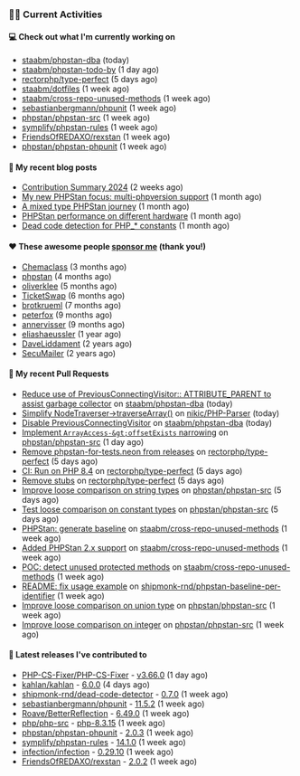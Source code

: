 ### 👨‍💻 Current Activities


#### 💻 Check out what I'm currently working on

- [staabm/phpstan-dba](https://github.com/staabm/phpstan-dba) (today)
- [staabm/phpstan-todo-by](https://github.com/staabm/phpstan-todo-by) (1 day ago)
- [rectorphp/type-perfect](https://github.com/rectorphp/type-perfect) (5 days ago)
- [staabm/dotfiles](https://github.com/staabm/dotfiles) (1 week ago)
- [staabm/cross-repo-unused-methods](https://github.com/staabm/cross-repo-unused-methods) (1 week ago)
- [sebastianbergmann/phpunit](https://github.com/sebastianbergmann/phpunit) (1 week ago)
- [phpstan/phpstan-src](https://github.com/phpstan/phpstan-src) (1 week ago)
- [symplify/phpstan-rules](https://github.com/symplify/phpstan-rules) (1 week ago)
- [FriendsOfREDAXO/rexstan](https://github.com/FriendsOfREDAXO/rexstan) (1 week ago)
- [phpstan/phpstan-phpunit](https://github.com/phpstan/phpstan-phpunit) (1 week ago)


#### 📜 My recent blog posts

- [Contribution Summary 2024](https://staabm.github.io/2024/12/11/contribution-summary-2024.html) (2 weeks ago)
- [My new PHPStan focus: multi-phpversion support](https://staabm.github.io/2024/11/28/phpstan-php-version-in-scope.html) (1 month ago)
- [A mixed type PHPStan journey](https://staabm.github.io/2024/11/26/phpstan-mixed-types.html) (1 month ago)
- [PHPStan performance on different hardware](https://staabm.github.io/2024/11/17/phpstan-performance-on-different-hardware.html) (1 month ago)
- [Dead code detection for PHP_* constants](https://staabm.github.io/2024/11/14/phpstan-php-version-narrowing.html) (1 month ago)


#### ❤️ These awesome people [sponsor me](https://github.com/sponsors/staabm) (thank you!)

- [Chemaclass](https://github.com/Chemaclass) (3 months ago)
- [phpstan](https://github.com/phpstan) (4 months ago)
- [oliverklee](https://github.com/oliverklee) (5 months ago)
- [TicketSwap](https://github.com/TicketSwap) (6 months ago)
- [brotkrueml](https://github.com/brotkrueml) (7 months ago)
- [peterfox](https://github.com/peterfox) (9 months ago)
- [annervisser](https://github.com/annervisser) (9 months ago)
- [eliashaeussler](https://github.com/eliashaeussler) (1 year ago)
- [DaveLiddament](https://github.com/DaveLiddament) (2 years ago)
- [SecuMailer](https://github.com/SecuMailer) (2 years ago)


#### 🔨 My recent Pull Requests

- [Reduce use of PreviousConnectingVisitor:: ATTRIBUTE_PARENT to assist garbage collector](https://github.com/staabm/phpstan-dba/pull/729) on [staabm/phpstan-dba](https://github.com/staabm/phpstan-dba) (today)
- [Simplify NodeTraverser-&gt;traverseArray()](https://github.com/nikic/PHP-Parser/pull/1056) on [nikic/PHP-Parser](https://github.com/nikic/PHP-Parser) (today)
- [Disable PreviousConnectingVisitor](https://github.com/staabm/phpstan-dba/pull/728) on [staabm/phpstan-dba](https://github.com/staabm/phpstan-dba) (today)
- [Implement `ArrayAccess-&gt;offsetExists` narrowing](https://github.com/phpstan/phpstan-src/pull/3760) on [phpstan/phpstan-src](https://github.com/phpstan/phpstan-src) (1 day ago)
- [Remove phpstan-for-tests.neon from releases](https://github.com/rectorphp/type-perfect/pull/53) on [rectorphp/type-perfect](https://github.com/rectorphp/type-perfect) (5 days ago)
- [CI: Run on PHP 8.4](https://github.com/rectorphp/type-perfect/pull/52) on [rectorphp/type-perfect](https://github.com/rectorphp/type-perfect) (5 days ago)
- [Remove stubs](https://github.com/rectorphp/type-perfect/pull/51) on [rectorphp/type-perfect](https://github.com/rectorphp/type-perfect) (5 days ago)
- [Improve loose comparison on string types](https://github.com/phpstan/phpstan-src/pull/3756) on [phpstan/phpstan-src](https://github.com/phpstan/phpstan-src) (5 days ago)
- [Test loose comparison on constant types](https://github.com/phpstan/phpstan-src/pull/3755) on [phpstan/phpstan-src](https://github.com/phpstan/phpstan-src) (5 days ago)
- [PHPStan: generate baseline](https://github.com/staabm/cross-repo-unused-methods/pull/5) on [staabm/cross-repo-unused-methods](https://github.com/staabm/cross-repo-unused-methods) (1 week ago)
- [Added PHPStan 2.x support](https://github.com/staabm/cross-repo-unused-methods/pull/4) on [staabm/cross-repo-unused-methods](https://github.com/staabm/cross-repo-unused-methods) (1 week ago)
- [POC: detect unused protected methods](https://github.com/staabm/cross-repo-unused-methods/pull/3) on [staabm/cross-repo-unused-methods](https://github.com/staabm/cross-repo-unused-methods) (1 week ago)
- [README: fix usage example](https://github.com/shipmonk-rnd/phpstan-baseline-per-identifier/pull/26) on [shipmonk-rnd/phpstan-baseline-per-identifier](https://github.com/shipmonk-rnd/phpstan-baseline-per-identifier) (1 week ago)
- [Improve loose comparison on union type](https://github.com/phpstan/phpstan-src/pull/3750) on [phpstan/phpstan-src](https://github.com/phpstan/phpstan-src) (1 week ago)
- [Improve loose comparison on integer](https://github.com/phpstan/phpstan-src/pull/3748) on [phpstan/phpstan-src](https://github.com/phpstan/phpstan-src) (1 week ago)


#### 🔭 Latest releases I've contributed to

- [PHP-CS-Fixer/PHP-CS-Fixer](https://github.com/PHP-CS-Fixer/PHP-CS-Fixer) - [v3.66.0](https://github.com/PHP-CS-Fixer/PHP-CS-Fixer/releases/tag/v3.66.0) (1 day ago)
- [kahlan/kahlan](https://github.com/kahlan/kahlan) - [6.0.0](https://github.com/kahlan/kahlan/releases/tag/6.0.0) (4 days ago)
- [shipmonk-rnd/dead-code-detector](https://github.com/shipmonk-rnd/dead-code-detector) - [0.7.0](https://github.com/shipmonk-rnd/dead-code-detector/releases/tag/0.7.0) (1 week ago)
- [sebastianbergmann/phpunit](https://github.com/sebastianbergmann/phpunit) - [11.5.2](https://github.com/sebastianbergmann/phpunit/releases/tag/11.5.2) (1 week ago)
- [Roave/BetterReflection](https://github.com/Roave/BetterReflection) - [6.49.0](https://github.com/Roave/BetterReflection/releases/tag/6.49.0) (1 week ago)
- [php/php-src](https://github.com/php/php-src) - [php-8.3.15](https://github.com/php/php-src/releases/tag/php-8.3.15) (1 week ago)
- [phpstan/phpstan-phpunit](https://github.com/phpstan/phpstan-phpunit) - [2.0.3](https://github.com/phpstan/phpstan-phpunit/releases/tag/2.0.3) (1 week ago)
- [symplify/phpstan-rules](https://github.com/symplify/phpstan-rules) - [14.1.0](https://github.com/symplify/phpstan-rules/releases/tag/14.1.0) (1 week ago)
- [infection/infection](https://github.com/infection/infection) - [0.29.10](https://github.com/infection/infection/releases/tag/0.29.10) (1 week ago)
- [FriendsOfREDAXO/rexstan](https://github.com/FriendsOfREDAXO/rexstan) - [2.0.2](https://github.com/FriendsOfREDAXO/rexstan/releases/tag/2.0.2) (1 week ago)
